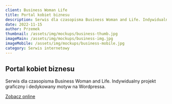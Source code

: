 ```yaml
---
client: Business Woman Life
title: Portal kobiet biznesu
description: Serwis dla czasopisma Business Woman and Life. Indywidualny projekt graficzny i dedykowany motyw na Wordpressa. 
date: 2022-11-15
author: Przemek
thumbnail: /assets/img/mockups/business-thumb.jpg
imageMain: /assets/img/mockups/business-img.jpg
imageMobile: /assets/img/mockups/business-mobile.jpg
category: Serwis internetowy
---
```


## Portal kobiet biznesu

Serwis dla czasopisma Business Woman and Life. Indywidualny projekt graficzny i dedykowany motyw na Wordpressa. 

<a href="https://businesswomanlife.pl/" title="Zobacz online" target="_blank" class="button" rel="nofollow">Zobacz online</a>
